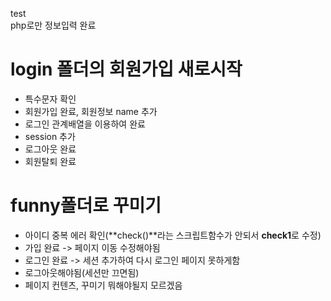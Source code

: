  test  
 php로만 정보입력 완료  
# login 폴더의 회원가입 새로시작  
- 특수문자 확인  
 - 회원가입 완료, 회원정보 name 추가  
 - 로그인 관계배열을 이용하여 완료  
 - session 추가  
 - 로그아웃 완료  
 - 회원탈퇴 완료  
# funny폴더로 꾸미기  
- 아이디 중복 에러 확인(**check()**라는 스크립트함수가 안되서 **check1**로 수정)  
- 가입 완료 -> 페이지 이동 수정해야됨  
- 로그인 완료 -> 세션 추가하여 다시 로그인 페이지 못하게함  
- 로그아웃해야됨(세션만 끄면됨)  
- 페이지 컨텐츠, 꾸미기 뭐해야될지 모르겠음
